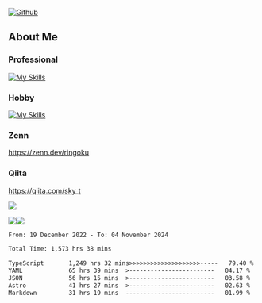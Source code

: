 [![Github](https://img.shields.io/github/followers/skyt-a?label=Follow&style=social)](https://github.com/skyt-a)

## About Me
### Professional
[![My Skills](https://skillicons.dev/icons?i=react,ts,js,nodejs,java,graphql,firebase,githubactions&theme=light)](https://skillicons.dev)
### Hobby
[![My Skills](https://skillicons.dev/icons?i=unity,rust,py&theme=light)](https://skillicons.dev)

### Zenn
https://zenn.dev/ringoku
### Qiita
https://qiita.com/sky_t


![](https://github-profile-summary-cards.vercel.app/api/cards/profile-details?username=skyt-a&theme=default)

![](https://github-profile-summary-cards.vercel.app/api/cards/repos-per-language?username=skyt-a&theme=default)![](https://github-profile-summary-cards.vercel.app/api/cards/stats?username=RinGoku&theme=default)

<!--START_SECTION:waka-->

```txt
From: 19 December 2022 - To: 04 November 2024

Total Time: 1,573 hrs 38 mins

TypeScript       1,249 hrs 32 mins>>>>>>>>>>>>>>>>>>>>-----   79.40 %
YAML             65 hrs 39 mins  >------------------------   04.17 %
JSON             56 hrs 15 mins  >------------------------   03.58 %
Astro            41 hrs 27 mins  >------------------------   02.63 %
Markdown         31 hrs 19 mins  -------------------------   01.99 %
```

<!--END_SECTION:waka-->
